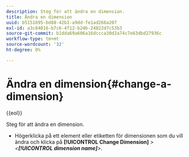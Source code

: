 ```yaml
---
description: Steg för att ändra en dimension.
title: Ändra en dimension
uuid: b5151695-bd88-42b1-a9dd-fe1ad266a207
exl-id: a3c84016-b7c6-4f12-b24b-24822d7c53b3
source-git-commit: b1dda69a606a16dccca30d2a74c7e63dbd27936c
workflow-type: tm+mt
source-wordcount: '32'
ht-degree: 0%

---
```


# Ändra en dimension{#change-a-dimension}

{{eol}}

Steg för att ändra en dimension.

* Högerklicka på ett element eller etiketten för dimensionen som du vill ändra och klicka på **[!UICONTROL Change Dimension]** > *&lt;**[!UICONTROL dimension name]**>*.
